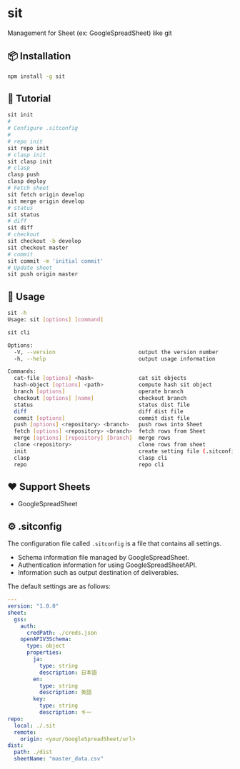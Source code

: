 # sit

Management for Sheet (ex: GoogleSpreadSheet) like git

## 📦 Installation

```bash
npm install -g sit
```

## 🚀 Tutorial

```bash
sit init
#
# Configure .sitconfig
#
# repo init
sit repo init
# clasp init
sit clasp init
# clasp
clasp push
clasp deploy
# Fetch sheet
sit fetch origin develop
sit merge origin develop
# status
sit status
# diff
sit diff
# checkout
sit checkout -b develop
sit checkout master
# commit
sit commit -m 'initial commit'
# Update sheet
sit push origin master
```

## 📖 Usage

```bash
sit -h
Usage: sit [options] [command]

sit cli

Options:
  -V, --version                          output the version number
  -h, --help                             output usage information

Commands:
  cat-file [options] <hash>              cat sit objects
  hash-object [options] <path>           compute hash sit object
  branch [options]                       operate branch
  checkout [options] [name]              checkout branch
  status                                 status dist file
  diff                                   diff dist file
  commit [options]                       commit dist file
  push [options] <repository> <branch>   push rows into Sheet
  fetch [options] <repository> <branch>  fetch rows from Sheet
  merge [options] [repository] [branch]  merge rows
  clone <repository>                     clone rows from sheet
  init                                   create setting file (.sitconfig)
  clasp                                  clasp cli
  repo                                   repo cli
```

## ❤️ Support Sheets

- GoogleSpreadSheet

## ⚙ .sitconfig

The configuration file called `.sitconfig` is a file that contains all settings.

- Schema information file managed by GoogleSpreadSheet.
- Authentication information for using GoogleSpreadSheetAPI.
- Information such as output destination of deliverables.


The default settings are as follows:

```yaml
---
version: "1.0.0"
sheet:
  gss:
    auth:
      credPath: ./creds.json
    openAPIV3Schema:
      type: object
      properties:
        ja:
          type: string
          description: 日本語
        en:
          type: string
          description: 英語
        key:
          type: string
          description: キー
repo:
  local: ./.sit
  remote:
    origin: <your/GoogleSpreadSheet/url>
dist:
  path: ./dist
  sheetName: "master_data.csv"
```
